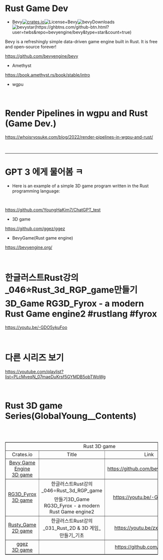 # Rust Game Dev

- Bevy[![crates.io](https://img.shields.io/crates/v/bevy.svg)](https://crates.io/crates/bevy)![License+Bevy](https://img.shields.io/badge/license-MIT%2FApache-blue.svg)![bevyDownloads](https://img.shields.io/crates/d/bevy.svg)![bevystar(https://ghbtns.com/github-btn.html?user=twbs&repo=bevyengine/bevy&type=star&count=true)](https://github.com/bevyengine)

Bevy is a refreshingly simple data-driven game engine built in Rust. It is free and open-source forever!

https://github.com/bevyengine/bevy

- Amethyst

https://book.amethyst.rs/book/stable/intro

- wgpu

<br>

# Render Pipelines in wgpu and Rust (Game Dev.)

https://whoisryosuke.com/blog/2022/render-pipelines-in-wgpu-and-rust/

<br>

<hr>


# GPT 3 에게 물어봄 ㅋ

- Here is an example of a simple 3D game program written in the Rust programming language:

<br>

https://github.com/YoungHaKim7/ChatGPT_test

- 3D game

https://github.com/ggez/ggez

- BevyGame(Rust game engine)

https://bevyengine.org/

<br>

# 한글러스트Rust강의\_046⭐️Rust_3d_RGP_game만들기3D_Game RG3D_Fyrox - a modern Rust Game engine2 #rustlang #fyrox

https://youtu.be/-GDO5ykuFoo

<br>

# 다른 시리즈 보기

https://youtube.com/playlist?list=PLcMveqN_07maeDuKrsf5GYMDB5obTWoWg

<br>

# Rust 3D game Series(GlobalYoung\_\_Contents)

<br>

<br>

<table border="1">
    <tr>
    <td colspan="3" align="center">Rust 3D game</td>
    </tr>
    <tr align="center">
        <td>Crates.io </td>
        <td>Title</td>
        <td>Link</td>
    </tr>
    <tr align="center">
        <td><a href="https://github.com/bevyengine/bevy">Bevy Game Engine<br>3D game</td></a>
        <td></td>
        <td><a href="https://github.com/bevyengine/bevy">https://github.com/bevyengine/bevy</a></td>
    </tr>
    <tr align="center">
        <td><a href="https://github.com/FyroxEngine/Fyrox">RG3D_Fyrox<br>3D game</td></a>
        <td>한글러스트Rust강의_046⭐️Rust_3d_RGP_game만들기3D_Game RG3D_Fyrox - a modern Rust Game engine2</td>
        <td><a href="https://youtu.be/-GDO5ykuFoo">https://youtu.be/-GDO5ykuFoo</a></td>
    </tr>
    <tr align="center">
        <td><a href="https://github.com/CleanCut/rusty_engine">Rusty_Game<br>2D game</td></a>
        <td>한글러스트Rust강의_031_Rust_2D & 3D 게임_만들기_기초</td>
        <td><a href="https://youtu.be/zxvtpyuMcFE">https://youtu.be/zxvtpyuMcFE</a></td>
    </tr>
    <tr align="center">
        <td><a href="https://ggez.rs/">ggez<br>3D game</td></a>
        <td></td>
        <td><a href="https://github.com/ggez/ggez">https://github.com/ggez/ggez</a></td>
    </tr>
</table>
